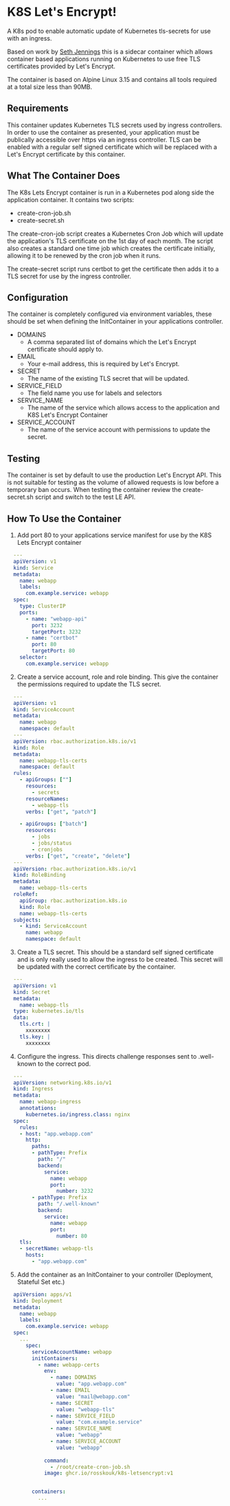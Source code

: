 # K8S Let's Encrypt!

A K8s pod to enable automatic update of Kubernetes tls-secrets for use with an ingress.

Based on work by [Seth Jennings](https://github.com/sjenning/kube-nginx-letsencrypt.git) this is a sidecar container which allows container based
applications running on Kubernetes to use free TLS certificates provided by Let's Encrypt.

The container is based on Alpine Linux 3.15 and contains all tools required at a total size less than 90MB.


## Requirements

This container updates Kubernetes TLS secrets used by ingress controllers.  In order to use the container as presented, your application must be publically accessible over https via an ingress controller.  TLS can be enabled with a regular self signed certificate which will be replaced with a Let's Encrypt certificate by this container.


## What The Container Does

The K8s Lets Encrypt container is run in a Kubernetes pod along side the application container.  It contains two scripts:
  - create-cron-job.sh
  - create-secret.sh

The create-cron-job script creates a Kubernetes Cron Job which will update the application's TLS certificate on the 1st day of each month.  The script also creates a standard one time job which creates the certificate initially, allowing it to be renewed by the cron job when it runs.

The create-secret script runs certbot to get the certificate then adds it to a TLS secret for use by the ingress controller.

## Configuration

The container is completely configured via environment variables, these should be set when defining the InitContainer in your applications controller.
  - DOMAINS
    - A comma separated list of domains which the Let's Encrypt certificate should apply to.
  - EMAIL
    - Your e-mail address, this is required by Let's Encrypt.
  - SECRET
    - The name of the existing TLS secret that will be updated.
  - SERVICE_FIELD
    - The field name you use for labels and selectors
  - SERVICE_NAME
    - The name of the service which allows access to the application and K8S Let's Encrypt Container
  - SERVICE_ACCOUNT
    - The name of the service account with permissions to update the secret.

## Testing

The container is set by default to use the production Let's Encrypt API.  This is not suitable for testing as the volume of allowed requests is low before a temporary ban occurs.  When testing the container review the create-secret.sh script and switch to the test LE API.

## How To Use the Container

  1. Add port 80 to your applications service manifest for use by the K8S Lets Encrypt container
```yaml
  ---
  apiVersion: v1
  kind: Service
  metadata:
    name: webapp
    labels:
      com.example.service: webapp
  spec:
    type: ClusterIP
    ports:
      - name: "webapp-api"
        port: 3232
        targetPort: 3232
      - name: "certbot"
        port: 80
        targetPort: 80
    selector:
      com.example.service: webapp
```

  2. Create a service account, role and role binding.  This give the container the permissions required to update the TLS secret.
```yaml
  ---
  apiVersion: v1
  kind: ServiceAccount
  metadata:
    name: webapp
    namespace: default
  ---
  apiVersion: rbac.authorization.k8s.io/v1
  kind: Role
  metadata:
    name: webapp-tls-certs
    namespace: default
  rules:
    - apiGroups: [""]
      resources:
        - secrets
      resourceNames:
        - webapp-tls
      verbs: ["get", "patch"]

    - apiGroups: ["batch"]
      resources:
        - jobs
        - jobs/status
        - cronjobs
      verbs: ["get", "create", "delete"]
  ---
  apiVersion: rbac.authorization.k8s.io/v1
  kind: RoleBinding
  metadata:
    name: webapp-tls-certs
  roleRef:
    apiGroup: rbac.authorization.k8s.io
    kind: Role
    name: webapp-tls-certs
  subjects:
    - kind: ServiceAccount
      name: webapp
      namespace: default
```
  3. Create a TLS secret.  This should be a standard self signed certificate and is only really used to allow the ingress to be created.  This secret will be updated with the correct certificate by the container.
```yaml
  ---
  apiVersion: v1
  kind: Secret
  metadata:
    name: webapp-tls
  type: kubernetes.io/tls
  data:
    tls.crt: |
      xxxxxxxx
    tls.key: |
      xxxxxxxx
```
  4. Configure the ingress.  This directs challenge responses sent to .well-known to the correct pod.
```yaml
  ---
  apiVersion: networking.k8s.io/v1
  kind: Ingress
  metadata:
    name: webapp-ingress
    annotations:
      kubernetes.io/ingress.class: nginx
  spec:
    rules:
    - host: "app.webapp.com"
      http:
        paths:
        - pathType: Prefix
          path: "/"
          backend:
            service:
              name: webapp
              port:
                number: 3232
        - pathType: Prefix
          path: "/.well-known"
          backend:
            service:
              name: webapp
              port:
                number: 80
    tls:
    - secretName: webapp-tls
      hosts:
        - "app.webapp.com"
```
  5. Add the container as an InitContainer to your controller (Deployment, Stateful Set etc.)
```yaml
  apiVersion: apps/v1
  kind: Deployment
  metadata:
    name: webapp
    labels:
      com.example.service: webapp
  spec:
    ...
      spec:
        serviceAccountName: webapp
        initContainers:
          - name: webapp-certs
            env:
              - name: DOMAINS
                value: "app.webapp.com"
              - name: EMAIL
                value: "mail@webapp.com"
              - name: SECRET
                value: "webapp-tls"
              - name: SERVICE_FIELD
                value: "com.example.service"
              - name: SERVICE_NAME
                value: "webapp"
              - name: SERVICE_ACCOUNT
                value: "webapp"
            
            command:
              - /root/create-cron-job.sh
            image: ghcr.io/rosskouk/k8s-letsencrypt:v1


        containers:
          ...
```
